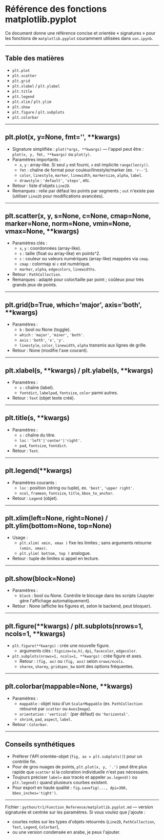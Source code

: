 # Référence des fonctions matplotlib.pyplot

Ce document donne une référence concise et orientée « signatures » pour les fonctions de `matplotlib.pyplot` couramment utilisées dans `son.ipynb`.

---

## Table des matières

- `plt.plot`
- `plt.scatter`
- `plt.grid`
- `plt.xlabel` / `plt.ylabel`
- `plt.title`
- `plt.legend`
- `plt.xlim` / `plt.ylim`
- `plt.show`
- `plt.figure` / `plt.subplots`
- `plt.colorbar`

---

## plt.plot(x, y=None, fmt='', \*\*kwargs)

- Signature simplifiée : `plot(*args, **kwargs)` — l'appel peut être : `plot(x, y, fmt, **kwargs)` ou `plot(y)`.
- Paramètres importants :
  - `x`, `y` : array-like. Si seul `y` est fourni, `x` est implicite `range(len(y))`.
  - `fmt` : chaîne de format pour couleur/linestyle/marker (ex. `'r--'`).
  - `color`, `linestyle`, `marker`, `linewidth`, `markersize`, `alpha`, `label`.
  - `drawstyle` : `'default'`, `'steps'`, etc.
- Retour : liste d'objets `Line2D`.
- Remarques : relie par défaut les points par segments ; `out` n'existe pas (utiliser `Line2D` pour modifications avancées).

---

## plt.scatter(x, y, s=None, c=None, cmap=None, marker=None, norm=None, vmin=None, vmax=None, \*\*kwargs)

- Paramètres clés :
  - `x`, `y` : coordonnées (array-like).
  - `s` : taille (float ou array-like) en points^2.
  - `c` : couleur ou valeurs numériques (array-like) mappées via `cmap`.
  - `cmap` : colormap si `c` est numérique.
  - `marker`, `alpha`, `edgecolors`, `linewidths`.
- Retour : `PathCollection`.
- Remarques : adapté pour color/taille par point ; coûteux pour très grands jeux de points.

---

## plt.grid(b=True, which='major', axis='both', \*\*kwargs)

- Paramètres :
  - `b` : bool ou None (toggle).
  - `which` : `'major'`, `'minor'`, `'both'`.
  - `axis` : `'both'`, `'x'`, `'y'`.
  - `linestyle`, `color`, `linewidth`, `alpha` transmis aux lignes de grille.
- Retour : None (modifie l'axe courant).

---

## plt.xlabel(s, **kwargs) / plt.ylabel(s, **kwargs)

- Paramètres :
  - `s` : chaîne (label).
  - `fontdict`, `labelpad`, `fontsize`, `color` parmi autres.
- Retour : `Text` (objet texte créé).

---

## plt.title(s, \*\*kwargs)

- Paramètres :
  - `s` : chaîne du titre.
  - `loc` : `'left'|'center'|'right'`.
  - `pad`, `fontsize`, `fontdict`.
- Retour : `Text`.

---

## plt.legend(\*\*kwargs)

- Paramètres courants :
  - `loc` : position (string ou tuple), ex. `'best'`, `'upper right'`.
  - `ncol`, `frameon`, `fontsize`, `title`, `bbox_to_anchor`.
- Retour : `Legend` (objet).

---

## plt.xlim(left=None, right=None) / plt.ylim(bottom=None, top=None)

- Usage :
  - `plt.xlim( xmin, xmax )` fixe les limites ; sans arguments retourne `(xmin, xmax)`.
  - `plt.ylim( bottom, top )` analogue.
- Retour : tuple de limites si appel en lecture.

---

## plt.show(block=None)

- Paramètres :
  - `block` : bool ou None. Contrôle le blocage dans les scripts (Jupyter gère l'affichage automatiquement).
- Retour : None (affiche les figures et, selon le backend, peut bloquer).

---

## plt.figure(**kwargs) / plt.subplots(nrows=1, ncols=1, **kwargs)

- `plt.figure(**kwargs)` : crée une nouvelle figure.
  - arguments clés : `figsize=(w,h)`, `dpi`, `facecolor`, `edgecolor`.
- `plt.subplots(nrows=1, ncols=1, **kwargs)` : crée figure et axes.
  - Retour : `(fig, ax)` ou `(fig, axs)` selon `nrows/ncols`.
  - `sharex`, `sharey`, `gridspec_kw` sont des options fréquentes.

---

## plt.colorbar(mappable=None, \*\*kwargs)

- Paramètres :
  - `mappable` : objet issu d'un `ScalarMappable` (ex. `PathCollection` retourné par `scatter` ou `AxesImage`).
  - `orientation` : `'vertical'` (par défaut) ou `'horizontal'`.
  - `shrink`, `pad`, `aspect`, `label`.
- Retour : `Colorbar`.

---

## Conseils synthétiques

- Préférer l'API orientée-objet (`fig, ax = plt.subplots()`) pour un contrôle fin.
- Pour de gros nuages de points, `plt.plot(x, y, '.')` peut être plus rapide que `scatter` si la coloration individuelle n'est pas nécessaire.
- Toujours préciser `label=` aux tracés et appeler `ax.legend()` ou `plt.legend()` quand plusieurs courbes existent.
- Pour export en haute qualité : `fig.savefig(..., dpi=300, bbox_inches='tight')`.

---

Fichier : `python/tr1/Function_Reference/matplotlib.pyplot.md` — version signaturée et centrée sur les paramètres. Si vous voulez que j'ajoute :

- courtes notes sur les types d'objets retournés (`Line2D`, `PathCollection`, `Text`, `Legend`, `Colorbar`),
- ou une version condensée en arabe, je peux l'ajouter.

